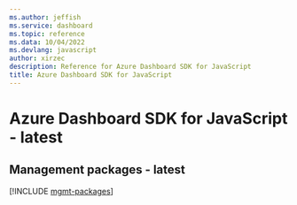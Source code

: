 ```yaml
---
ms.author: jeffish
ms.service: dashboard
ms.topic: reference
ms.data: 10/04/2022
ms.devlang: javascript
author: xirzec
description: Reference for Azure Dashboard SDK for JavaScript
title: Azure Dashboard SDK for JavaScript
---
```

# Azure Dashboard SDK for JavaScript - latest

## Management packages - latest
[!INCLUDE [mgmt-packages](dashboard-mgmt-index.md)]